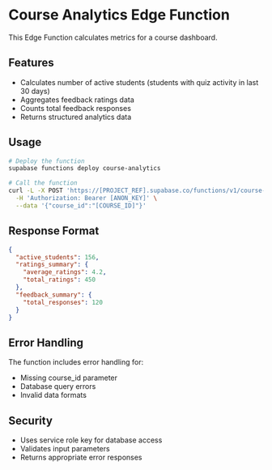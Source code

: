 # Course Analytics Edge Function

This Edge Function calculates metrics for a course dashboard.

## Features

- Calculates number of active students (students with quiz activity in last 30 days)
- Aggregates feedback ratings data
- Counts total feedback responses
- Returns structured analytics data

## Usage

```bash
# Deploy the function
supabase functions deploy course-analytics

# Call the function
curl -L -X POST 'https://[PROJECT_REF].supabase.co/functions/v1/course-analytics' \
  -H 'Authorization: Bearer [ANON_KEY]' \
  --data '{"course_id":"[COURSE_ID]"}'
```

## Response Format

```json
{
  "active_students": 156,
  "ratings_summary": {
    "average_ratings": 4.2,
    "total_ratings": 450
  },
  "feedback_summary": {
    "total_responses": 120
  }
}
```

## Error Handling

The function includes error handling for:
- Missing course_id parameter
- Database query errors
- Invalid data formats

## Security

- Uses service role key for database access
- Validates input parameters
- Returns appropriate error responses
